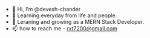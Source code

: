 - 👋 Hi, I’m @devesh-chander
- 👀 Learning everyday from life and people. 
- 🌱 Leraning and growing as a MERN Stack Developer.
- 📫 how to reach me - rxt7200@gmail.com

<!---
devesh-chander/devesh-chander is a ✨ special ✨ repository because its `README.md` (this file) appears on your GitHub profile.
You can click the Preview link to take a look at your changes.
--->
